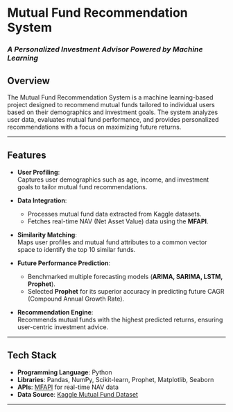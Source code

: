 
# Mutual Fund Recommendation System  
### *A Personalized Investment Advisor Powered by Machine Learning*  

## Overview  
The Mutual Fund Recommendation System is a machine learning-based project designed to recommend mutual funds tailored to individual users based on their demographics and investment goals. The system analyzes user data, evaluates mutual fund performance, and provides personalized recommendations with a focus on maximizing future returns.  

---

## Features  
- **User Profiling**:  
  Captures user demographics such as age, income, and investment goals to tailor mutual fund recommendations.  

- **Data Integration**:  
  - Processes mutual fund data extracted from Kaggle datasets.  
  - Fetches real-time NAV (Net Asset Value) data using the **MFAPI**.  

- **Similarity Matching**:  
  Maps user profiles and mutual fund attributes to a common vector space to identify the top 10 similar funds.  

- **Future Performance Prediction**:  
  - Benchmarked multiple forecasting models (**ARIMA, SARIMA, LSTM, Prophet**).  
  - Selected **Prophet** for its superior accuracy in predicting future CAGR (Compound Annual Growth Rate).  

- **Recommendation Engine**:  
  Recommends mutual funds with the highest predicted returns, ensuring user-centric investment advice.  

---

## Tech Stack  
- **Programming Language**: Python  
- **Libraries**: Pandas, NumPy, Scikit-learn, Prophet, Matplotlib, Seaborn  
- **APIs**: [MFAPI](https://www.mfapi.in/) for real-time NAV data  
- **Data Source**: [Kaggle Mutual Fund Dataset](https://www.kaggle.com/)  

---


